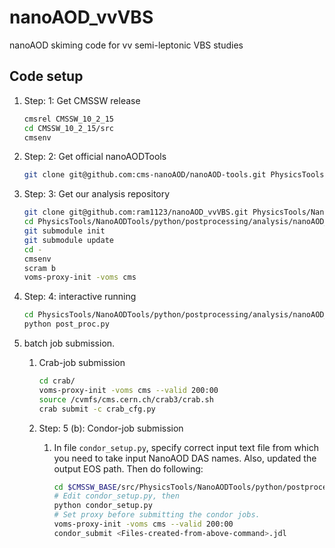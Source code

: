 # nanoAOD_vvVBS
nanoAOD skiming code for vv semi-leptonic VBS studies

## Code setup

1. Step: 1: Get CMSSW release

   ```bash
   cmsrel CMSSW_10_2_15
   cd CMSSW_10_2_15/src
   cmsenv
   ```
   
2. Step: 2: Get  official nanoAODTools

   ```bash
   git clone git@github.com:cms-nanoAOD/nanoAOD-tools.git PhysicsTools/NanoAODTools
   ```
   
3. Step: 3: Get our analysis repository

   ```bash
   git clone git@github.com:ram1123/nanoAOD_vvVBS.git PhysicsTools/NanoAODTools/python/postprocessing/analysis/nanoAOD_vvVBS
   cd PhysicsTools/NanoAODTools/python/postprocessing/analysis/nanoAOD_vvVBS
   git submodule init
   git submodule update
   cd -
   cmsenv
   scram b
   voms-proxy-init -voms cms
   ```
   
4. Step: 4: interactive running

   ```bash
   cd PhysicsTools/NanoAODTools/python/postprocessing/analysis/nanoAOD_vvVBS
   python post_proc.py
   ```
   
5. batch job submission.
   1. Crab-job submission   
      ```bash
      cd crab/
      voms-proxy-init -voms cms --valid 200:00
      source /cvmfs/cms.cern.ch/crab3/crab.sh
      crab submit -c crab_cfg.py
      ```

   2. Step: 5 (b): Condor-job submission
      1. In file `condor_setup.py`, specify correct input text file from which you need to take input NanoAOD DAS names. Also, updated the output EOS path. Then do following:

         ```bash
         cd $CMSSW_BASE/src/PhysicsTools/NanoAODTools/python/postprocessing/analysis/nanoAOD_vvVBS
         # Edit condor_setup.py, then
         python condor_setup.py
         # Set proxy before submitting the condor jobs.
         voms-proxy-init -voms cms --valid 200:00
         condor_submit <Files-created-from-above-command>.jdl
         ```


